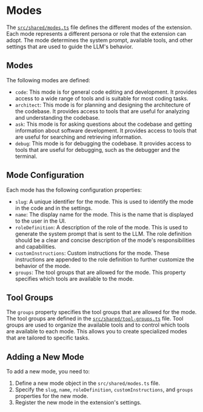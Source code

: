 # Modes

The [`src/shared/modes.ts`](../src/shared/modes.ts) file defines the different modes of the extension. Each mode represents a different persona or role that the extension can adopt. The mode determines the system prompt, available tools, and other settings that are used to guide the LLM's behavior.

## Modes

The following modes are defined:

*   `code`: This mode is for general code editing and development. It provides access to a wide range of tools and is suitable for most coding tasks.
*   `architect`: This mode is for planning and designing the architecture of the codebase. It provides access to tools that are useful for analyzing and understanding the codebase.
*   `ask`: This mode is for asking questions about the codebase and getting information about software development. It provides access to tools that are useful for searching and retrieving information.
*   `debug`: This mode is for debugging the codebase. It provides access to tools that are useful for debugging, such as the debugger and the terminal.

## Mode Configuration

Each mode has the following configuration properties:

*   `slug`: A unique identifier for the mode. This is used to identify the mode in the code and in the settings.
*   `name`: The display name for the mode. This is the name that is displayed to the user in the UI.
*   `roleDefinition`: A description of the role of the mode. This is used to generate the system prompt that is sent to the LLM. The role definition should be a clear and concise description of the mode's responsibilities and capabilities.
*   `customInstructions`: Custom instructions for the mode. These instructions are appended to the role definition to further customize the behavior of the mode.
*   `groups`: The tool groups that are allowed for the mode. This property specifies which tools are available to the mode.

## Tool Groups

The `groups` property specifies the tool groups that are allowed for the mode. The tool groups are defined in the [`src/shared/tool-groups.ts`](../src/shared/tool-groups.ts) file. Tool groups are used to organize the available tools and to control which tools are available to each mode. This allows you to create specialized modes that are tailored to specific tasks.

## Adding a New Mode

To add a new mode, you need to:

1.  Define a new mode object in the `src/shared/modes.ts` file.
2.  Specify the `slug`, `name`, `roleDefinition`, `customInstructions`, and `groups` properties for the new mode.
3.  Register the new mode in the extension's settings.
